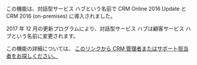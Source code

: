 この機能は、対話型サービス ハブという名前で CRM Online 2016 Update と CRM 2016 (on-premises) に導入されました。 

2017 年 12 月の更新プログラムにより、対話型サービス ハブは顧客サービス ハブという名前に変更されます。
  
この機能の詳細については、 [このリンクから CRM 管理者またはサポート担当者をお探しください。](../basics/find-administrator-support.md)